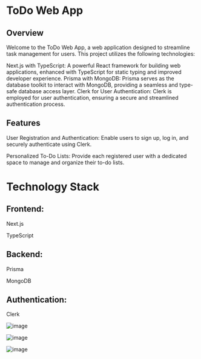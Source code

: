 # ToDo Web App

## Overview
Welcome to the ToDo Web App, a web application designed to streamline task management for users. This project utilizes the following technologies:

Next.js with TypeScript: A powerful React framework for building web applications, enhanced with TypeScript for static typing and improved developer experience.
Prisma with MongoDB: Prisma serves as the database toolkit to interact with MongoDB, providing a seamless and type-safe database access layer.
Clerk for User Authentication: Clerk is employed for user authentication, ensuring a secure and streamlined authentication process.

## Features
User Registration and Authentication: Enable users to sign up, log in, and securely authenticate using Clerk.

Personalized To-Do Lists: Provide each registered user with a dedicated space to manage and organize their to-do lists.

# Technology Stack
## Frontend:
Next.js

TypeScript

## Backend:
Prisma

MongoDB

## Authentication:
Clerk

![image](https://github.com/emmanuelanguiano12/clerk-prisma-zod-next/assets/139512099/0574dfae-1a9a-4be0-b134-0d3cf447bd48)

![image](https://github.com/emmanuelanguiano12/clerk-prisma-zod-next/assets/139512099/943a2069-0be6-4cc7-bd4c-e3b10deed0e8)

![image](https://github.com/emmanuelanguiano12/clerk-prisma-zod-next/assets/139512099/fb0c1d81-d995-47ce-a360-43716dcb48c9)
